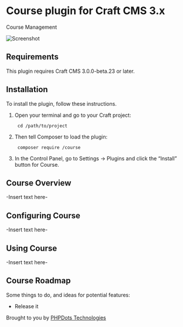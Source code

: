 # Course plugin for Craft CMS 3.x

Course Management

![Screenshot](resources/img/plugin-logo.png)

## Requirements

This plugin requires Craft CMS 3.0.0-beta.23 or later.

## Installation

To install the plugin, follow these instructions.

1. Open your terminal and go to your Craft project:

        cd /path/to/project

2. Then tell Composer to load the plugin:

        composer require /course

3. In the Control Panel, go to Settings → Plugins and click the “Install” button for Course.

## Course Overview

-Insert text here-

## Configuring Course

-Insert text here-

## Using Course

-Insert text here-

## Course Roadmap

Some things to do, and ideas for potential features:

* Release it

Brought to you by [PHPDots Technologies](https://phpdots.com)
